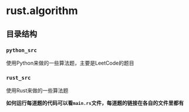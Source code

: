 # rust.algorithm

## 目录结构

### `python_src`
使用Python来做的一些算法题，主要是LeetCode的题目

### `rust_src`
使用Rust来做的一些算法题

**如何运行每道题的代码可以看`main.rs`文件，每道题的链接在各自的文件里都有**
